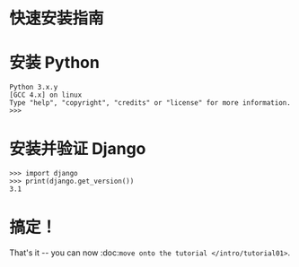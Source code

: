 快速安装指南
===================

安装 Python
==============
```
Python 3.x.y
[GCC 4.x] on linux
Type "help", "copyright", "credits" or "license" for more information.
>>>
```


安装并验证 Django
==============
```
>>> import django
>>> print(django.get_version())
3.1

```

搞定！
==========

That's it -- you can now :doc:`move onto the tutorial </intro/tutorial01>`.